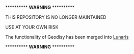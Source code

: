 ********** **WARNING** **********

THIS REPOSITORY IS NO LONGER MAINTAINED

USE AT YOUR OWN RISK

The functionality of Geodisy has been merged into [Lunaris](https://www.lunaris.ca/)

********** **WARNING** **********
